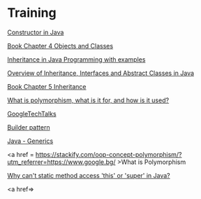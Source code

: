 # Training


<a href=https://www.javatpoint.com/java-constructor>Constructor in Java</a>

<a href=https://www.safaribooksonline.com/library/view/core-java-volume/9780135167199/chapter4.xhtml#chapter4>Book Chapter 4
Objects and Classes</a>

<a href=https://beginnersbook.com/2013/03/inheritance-in-java/>Inheritance in Java Programming with examples</a>

<a href=https://medium.com/@isaacjumba/overview-of-inheritance-interfaces-and-abstract-classes-in-java-3fe22404baf8>Overview of Inheritance, Interfaces and Abstract Classes in Java</a>

<a href=https://www.safaribooksonline.com/library/view/core-java-volume/9780135167199/chapter5.xhtml#sec5_3>Book Chapter 5
Inheritance</a>

<a href=https://stackoverflow.com/questions/1031273/what-is-polymorphism-what-is-it-for-and-how-is-it-used>What is polymorphism, what is it for, and how is it used?</a>

<a href=https://www.youtube.com/user/googletechtalks>GoogleTechTalks</a>

<a href=https://en.wikipedia.org/wiki/Builder_pattern>Builder pattern</a>

<a href=https://www.tutorialspoint.com/java/java_generics.htm>Java - Generics</a>

<a href = https://stackify.com/oop-concept-polymorphism/?utm_referrer=https://www.google.bg/ >What is Polymorphism</a>

<a href=https://www.quora.com/Why-cant-static-method-access-this-or-super-in-Java>Why can't static method access 'this' or 'super' in Java?</a>

<a href=></a>

